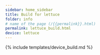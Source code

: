 ```yaml
---
sidebar: home_sidebar
title: Build for lettuce
folder: info
# name of the page (/{{permalink}}.html)
permalink: lettuce_build.html
device: lettuce
---
```

{% include templates/device_build.md %}
